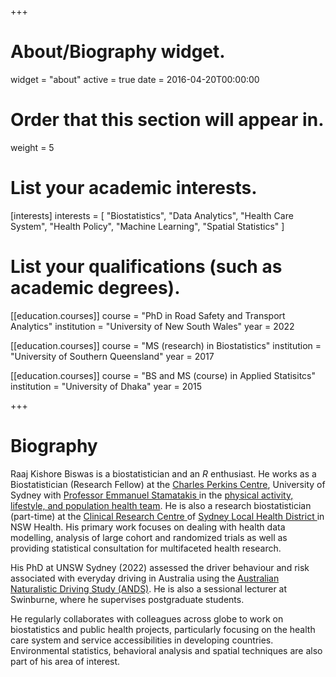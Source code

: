 +++
# About/Biography widget.
widget = "about"
active = true
date = 2016-04-20T00:00:00

# Order that this section will appear in.
weight = 5

# List your academic interests.
[interests]
  interests = [
    "Biostatistics",
    "Data Analytics",
    "Health Care System",
    "Health Policy",
    "Machine Learning",
    "Spatial Statistics"
  ]

# List your qualifications (such as academic degrees).
[[education.courses]]
  course = "PhD in Road Safety and Transport Analytics"
  institution = "University of New South Wales"
  year = 2022

[[education.courses]]
  course = "MS (research) in Biostatistics"
  institution = "University of Southern Queensland"
  year = 2017

[[education.courses]]
  course = "BS and MS (course) in Applied Statisitcs"
  institution = "University of Dhaka"
  year = 2015
 
+++

# Biography

Raaj Kishore Biswas is a biostatistician and an _R_ enthusiast. He works as a Biostatistician (Research Fellow) at the <a href="https://www.sydney.edu.au/charles-perkins-centre/"> Charles Perkins Centre</a>, University of Sydney with <a href="https://www.sydney.edu.au/medicine-health/about/our-people/academic-staff/emmanuel-stamatakis.html"> Professor Emmanuel Stamatakis </a> in the  <a href="https://www.sydney.edu.au/charles-perkins-centre/our-research/current-research/physical-activity-exercise-and-energy-expenditure.html"> physical activity, lifestyle, and population health team</a>. He is also a research biostatistician (part-time) at the <a href="https://www.slhd.nsw.gov.au/research/department_details.html?research=crc"> Clinical Research Centre </a> of <a href="https://www.slhd.nsw.gov.au/"> Sydney Local Health District </a> in NSW Health. His primary work focuses on dealing with health data modelling, analysis of large cohort and randomized trials as well as providing statistical consultation for multifaceted health research. 

His PhD at UNSW Sydney (2022) assessed the driver behaviour and risk associated with everyday driving in Australia using the <a href="http://www.ands.unsw.edu.au/"> Australian Naturalistic Driving Study (ANDS)</a>. He is also a sessional lecturer at Swinburne, where he supervises postgraduate students.

He regularly collaborates with colleagues across globe to work on biostatistics and public health projects, particularly focusing on the health care system and service accessibilities in developing countries. Environmental statistics, behavioral analysis and spatial techniques are also part of his area of interest.
